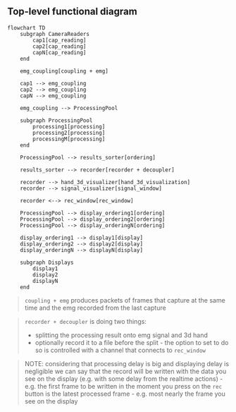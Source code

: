 ## Top-level functional diagram

```mermaid
flowchart TD
    subgraph CameraReaders
        cap1[cap_reading]
        cap2[cap_reading]
        capN[cap_reading]
    end

    emg_coupling[coupling + emg]

    cap1 --> emg_coupling
    cap2 --> emg_coupling
    capN --> emg_coupling

    emg_coupling --> ProcessingPool

    subgraph ProcessingPool
        processing1[processing]
        processing2[processing]
        processingM[processing]
    end

    ProcessingPool --> results_sorter[ordering]

    results_sorter --> recorder[recorder + decoupler]

    recorder --> hand_3d_visualizer[hand_3d_visualization]
    recorder --> signal_visualizer[signal_window]

    recorder <--> rec_window[rec_window]

    ProcessingPool --> display_ordering1[ordering]
    ProcessingPool --> display_ordering2[ordering]
    ProcessingPool --> display_orderingN[ordering]

    display_ordering1 --> display1[display]
    display_ordering2 --> display2[display]
    display_orderingN --> displayN[display]

    subgraph Displays
        display1
        display2
        displayN
    end
```

> `coupling + emg` produces packets of frames that capture at the same time and the emg recorded from the last capture

> `recorder + decoupler` is doing two things:
> - splitting the processing result onto emg signal and 3d hand
> - optionally record it to a file before the split - the option to set to do so is controlled with a channel that connects to `rec_window`

> NOTE: considering that processing delay is big and displaying delay is negligible we can say that the record will be written with the data you see on the display (e.g. with some delay from the realtime actions) - e.g. the first frame to be written in the moment you press on the `rec` button is the latest processed frame - e.g. most nearly the frame you see on the display